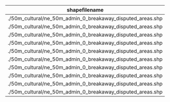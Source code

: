 shapefilename                                               |  var                     |  value
------------------------------------------------------------|--------------------------|-------
./50m_cultural/ne_50m_admin_0_breakaway_disputed_areas.shp  |  New_name                |  133
./50m_cultural/ne_50m_admin_0_breakaway_disputed_areas.shp  |  Deleted_name            |  0
./50m_cultural/ne_50m_admin_0_breakaway_disputed_areas.shp  |  Modified_name           |  2
./50m_cultural/ne_50m_admin_0_breakaway_disputed_areas.shp  |  Empty_name              |  61
./50m_cultural/ne_50m_admin_0_breakaway_disputed_areas.shp  |  Same_name               |  245
./50m_cultural/ne_50m_admin_0_breakaway_disputed_areas.shp  |  Wikidataid_redirected   |  0
./50m_cultural/ne_50m_admin_0_breakaway_disputed_areas.shp  |  Wikidataid_notfound     |  0
./50m_cultural/ne_50m_admin_0_breakaway_disputed_areas.shp  |  Wikidataid_null         |  4
./50m_cultural/ne_50m_admin_0_breakaway_disputed_areas.shp  |  Wikidataid_notnull      |  21
./50m_cultural/ne_50m_admin_0_breakaway_disputed_areas.shp  |  Wikidataid_badformated  |  0
